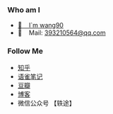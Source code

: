 ### Who am I
- [🌱 &nbsp;&nbsp;&nbsp;I`m wang90](https://github.com/wang90)
- 👯 &nbsp;&nbsp;&nbsp;Mail: 393210564@qq.com
### Follow Me
- [知乎](https://www.zhihu.com/people/wang90_)
- [语雀笔记](https://www.yuque.com/wang90)
- [豆瓣](https://www.douban.com/people/65641304/statuses)
- [博客]()
- 微信公众号 【轶途】
